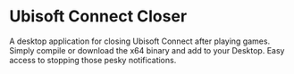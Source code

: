 # Ubisoft Connect Closer
A desktop application for closing Ubisoft Connect after playing games.
Simply compile or download the x64 binary and add to your Desktop.
Easy access to stopping those pesky notifications.
